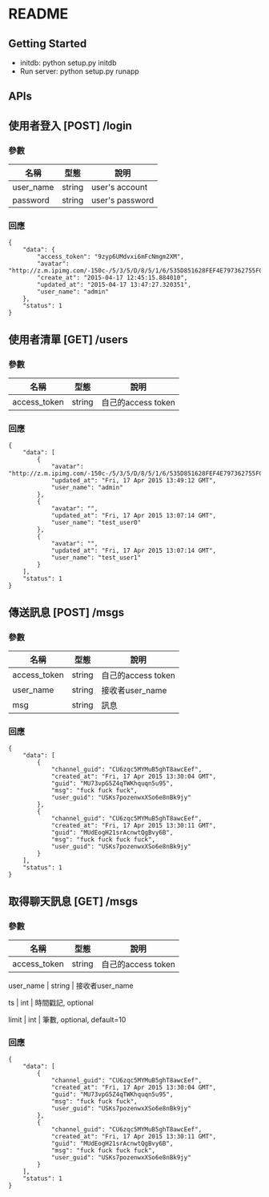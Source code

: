 README
==================

Getting Started
---------------

- initdb: python setup.py initdb
- Run server: python setup.py runapp


APIs
------------------

## 使用者登入 [POST] /login

### 參數
名稱 | 型態 | 說明
---- |----- | -----
user_name | string | user's account
password | string | user's password

### 回應
```
{
    "data": {
        "access_token": "9zyp6UMdvxi6mFcNmgm2XM",
        "avatar": "http://z.m.ipimg.com/-150c-/5/3/5/D/8/5/1/6/535D851628FEF4E797362755F02E7194.jpg",
        "create_at": "2015-04-17 12:45:15.884010",
        "updated_at": "2015-04-17 13:47:27.320351",
        "user_name": "admin"
    },
    "status": 1
}
```


## 使用者清單 [GET] /users

### 參數
名稱 | 型態 | 說明
---- |----- | -----
access_token | string | 自己的access token

### 回應
```
{
    "data": [
        {
            "avatar": "http://z.m.ipimg.com/-150c-/5/3/5/D/8/5/1/6/535D851628FEF4E797362755F02E7194.jpg",
            "updated_at": "Fri, 17 Apr 2015 13:49:12 GMT",
            "user_name": "admin"
        },
        {
            "avatar": "",
            "updated_at": "Fri, 17 Apr 2015 13:07:14 GMT",
            "user_name": "test_user0"
        },
        {
            "avatar": "",
            "updated_at": "Fri, 17 Apr 2015 13:07:14 GMT",
            "user_name": "test_user1"
        }
    ],
    "status": 1
}
```


## 傳送訊息 [POST] /msgs

### 參數
名稱 | 型態 | 說明
---- |----- | -----
access_token | string | 自己的access token
user_name | string | 接收者user_name
msg | string | 訊息

### 回應
```
{
    "data": [
        {
            "channel_guid": "CU6zqc5MYMuB5ghT8awcEef",
            "created_at": "Fri, 17 Apr 2015 13:30:04 GMT",
            "guid": "MU73vpG5Z4qTWKhquqn5u95",
            "msg": "fuck fuck fuck",
            "user_guid": "USKs7pozenwxXSo6e8nBk9jy"
        },
        {
            "channel_guid": "CU6zqc5MYMuB5ghT8awcEef",
            "created_at": "Fri, 17 Apr 2015 13:30:11 GMT",
            "guid": "MUdEogH21srAcnwtQgBvy6B",
            "msg": "fuck fuck fuck fuck",
            "user_guid": "USKs7pozenwxXSo6e8nBk9jy"
        }
    ],
    "status": 1
}
```

## 取得聊天訊息 [GET] /msgs

### 參數
名稱 | 型態 | 說明
---- |----- | -----
access_token | string | 自己的access token

user_name | string | 接收者user_name

ts | int | 時間戳記, optional

limit | int | 筆數, optional, default=10

### 回應

```
{
    "data": [
        {
            "channel_guid": "CU6zqc5MYMuB5ghT8awcEef",
            "created_at": "Fri, 17 Apr 2015 13:30:04 GMT",
            "guid": "MU73vpG5Z4qTWKhquqn5u95",
            "msg": "fuck fuck fuck",
            "user_guid": "USKs7pozenwxXSo6e8nBk9jy"
        },
        {
            "channel_guid": "CU6zqc5MYMuB5ghT8awcEef",
            "created_at": "Fri, 17 Apr 2015 13:30:11 GMT",
            "guid": "MUdEogH21srAcnwtQgBvy6B",
            "msg": "fuck fuck fuck fuck",
            "user_guid": "USKs7pozenwxXSo6e8nBk9jy"
        }
    ],
    "status": 1
}
```
